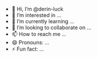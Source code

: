 - 👋 Hi, I’m @derin-luck
- 👀 I’m interested in ...
- 🌱 I’m currently learning ...
- 💞️ I’m looking to collaborate on ...
- 📫 How to reach me ...
- 😄 Pronouns: ...
- ⚡ Fun fact: ...

<!---
derin-luck/derin-luck is a ✨ special ✨ repository because its `README.md` (this file) appears on your GitHub profile.
You can click the Preview link to take a look at your changes.
--->
